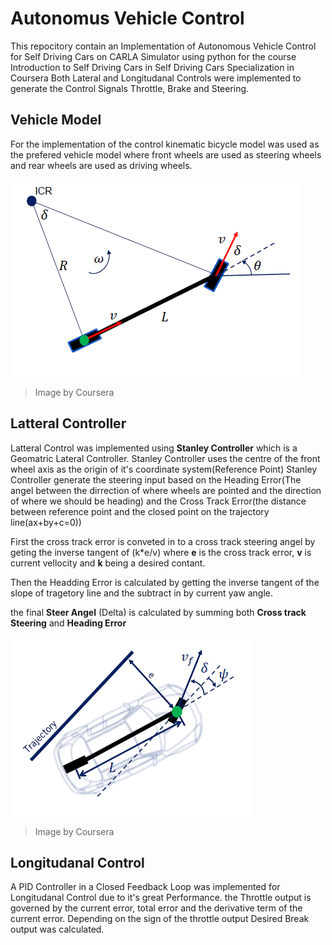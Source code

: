 # Autonomus Vehicle Control
This repocitory contain an Implementation of Autonomous Vehicle Control for Self Driving Cars on CARLA Simulator using python for the course Introduction to Self Driving Cars in Self Driving Cars Specialization in Coursera
Both Lateral and Longitudanal Controls were implemented to generate the Control Signals Throttle, Brake and Steering.

## Vehicle Model
For the implementation of the control kinematic bicycle model was used as the prefered vehicle model where front wheels are used as steering wheels and rear wheels are used as driving wheels.

![Vehicle Model](https://github.com/Chumsy0725/Autonomous-Vehicle-Control/blob/main/Images/Bicycle%20model.png)
>Image by Coursera

## Latteral Controller
Latteral Control was implemented using **Stanley Controller** which is a Geomatric Lateral Controller.
Stanley Controller uses the centre of the front wheel axis as the origin of it's coordinate system(Reference Point)
Stanley Controller generate the steering input based on the Heading Error(The angel between the dirrection of where wheels are pointed and the direction of where we should be heading) and the Cross Track Error(the distance between reference point and the closed point on the trajectory line(ax+by+c=0))

First the cross track error is conveted in to a cross track steering angel by geting the inverse tangent of (k*e/v) where **e** is the cross track error, **v** is current vellocity and **k** being a desired contant.

Then the Headding Error is calculated by getting the inverse tangent of the slope of tragetory line and the subtract in by current yaw angle.

the final **Steer Angel** (Delta) is calculated by summing both **Cross track Steering** and **Heading Error**

![Latteral Control](https://github.com/Chumsy0725/Autonomous-Vehicle-Control/blob/main/Images/Stanley%20controller.png)
> Image by Coursera

## Longitudanal Control
A PID Controller in a Closed Feedback Loop was implemented for Longitudanal Control due to it's great Performance. 
the Throttle output is  governed by the current error, total error and the derivative term of the current error. Depending on the sign of the throttle output Desired Break output was calculated.


